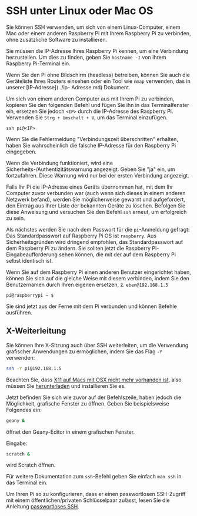 # SSH unter Linux oder Mac OS

Sie können SSH verwenden, um sich von einem Linux-Computer, einem Mac oder einem anderen Raspberry Pi mit Ihrem Raspberry Pi zu verbinden, ohne zusätzliche Software zu installieren.

Sie müssen die IP-Adresse Ihres Raspberry Pi kennen, um eine Verbindung herzustellen. Um dies zu finden, geben Sie `hostname -I` von Ihrem Raspberry Pi-Terminal ein.

Wenn Sie den Pi ohne Bildschirm (headless) betreiben, können Sie auch die Geräteliste Ihres Routers einsehen oder ein Tool wie `nmap` verwenden, das in unserer [IP-Adresse](../ip- Adresse.md) Dokument.

Um sich von einem anderen Computer aus mit Ihrem Pi zu verbinden, kopieren Sie den folgenden Befehl und fügen Sie ihn in das Terminalfenster ein, ersetzen Sie jedoch `<IP>` durch die IP-Adresse des Raspberry Pi. Verwenden Sie `Strg + Umschalt + V`, um das Terminal einzufügen.

```
ssh pi@<IP>
```

Wenn Sie die Fehlermeldung "Verbindungszeit überschritten" erhalten, haben Sie wahrscheinlich die falsche IP-Adresse für den Raspberry Pi eingegeben.

Wenn die Verbindung funktioniert, wird eine Sicherheits-/Authentizitätswarnung angezeigt. Geben Sie "ja" ein, um fortzufahren. Diese Warnung wird nur bei der ersten Verbindung angezeigt.

Falls Ihr Pi die IP-Adresse eines Geräts übernommen hat, mit dem Ihr Computer zuvor verbunden war (auch wenn sich dieses in einem anderen Netzwerk befand), werden Sie möglicherweise gewarnt und aufgefordert, den Eintrag aus Ihrer Liste der bekannten Geräte zu löschen. Befolgen Sie diese Anweisung und versuchen Sie den Befehl `ssh` erneut, um erfolgreich zu sein.

Als nächstes werden Sie nach dem Passwort für die `pi`-Anmeldung gefragt: Das Standardpasswort auf Raspberry Pi OS ist `raspberry`. Aus Sicherheitsgründen wird dringend empfohlen, das Standardpasswort auf dem Raspberry Pi zu ändern. Sie sollten jetzt die Raspberry Pi-Eingabeaufforderung sehen können, die mit der auf dem Raspberry Pi selbst identisch ist.

Wenn Sie auf dem Raspberry Pi einen anderen Benutzer eingerichtet haben, können Sie sich auf die gleiche Weise mit diesem verbinden, indem Sie den Benutzernamen durch Ihren eigenen ersetzen, z. `eben@192.168.1.5`

```
pi@raspberrypi ~ $
```

Sie sind jetzt aus der Ferne mit dem Pi verbunden und können Befehle ausführen.

## X-Weiterleitung

Sie können Ihre X-Sitzung auch über SSH weiterleiten, um die Verwendung grafischer Anwendungen zu ermöglichen, indem Sie das Flag `-Y` verwenden:

```bash
ssh -Y pi@192.168.1.5
```
Beachten Sie, dass [X11 auf Macs mit OSX nicht mehr vorhanden ist](https://support.apple.com/en-gb/HT201341), also müssen Sie [herunterladen](https://www.xquartz.org/) und installieren Sie es.

Jetzt befinden Sie sich wie zuvor auf der Befehlszeile, haben jedoch die Möglichkeit, grafische Fenster zu öffnen. Geben Sie beispielsweise Folgendes ein:

```bash
geany &
```

öffnet den Geany-Editor in einem grafischen Fenster.

Eingabe:

```bash
scratch &
```

wird Scratch öffnen.

Für weitere Dokumentation zum `ssh`-Befehl geben Sie einfach `man ssh` in das Terminal ein.

Um Ihren Pi so zu konfigurieren, dass er einen passwortlosen SSH-Zugriff mit einem öffentlichen/privaten Schlüsselpaar zulässt, lesen Sie die Anleitung [passwortloses SSH](passwordless.md).